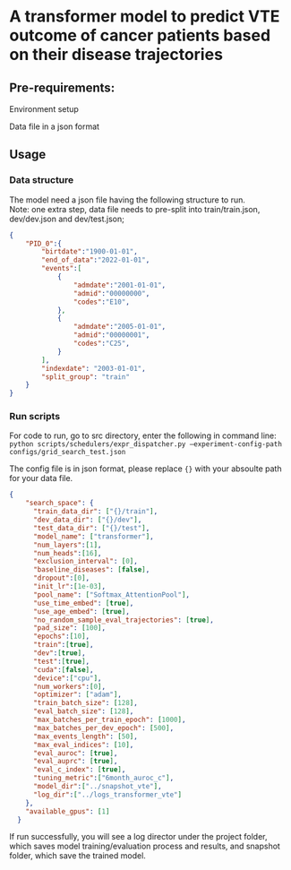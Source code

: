 # A transformer model to predict VTE outcome of cancer patients based on their disease trajectories

## Pre-requirements: 
Environment setup 

Data file in a json format

## Usage
### Data structure
The model need a json file having the following structure to run.  
Note: one extra step, data file needs to pre-split into train/train.json, dev/dev.json and dev/test.json; 

```json
{
    "PID_0":{
        "birtdate":"1900-01-01",
        "end_of_data":"2022-01-01",
        "events":[
            {
                "admdate":"2001-01-01",
                "admid":"00000000",
                "codes":"E10",
            },
            {
                "admdate":"2005-01-01",
                "admid":"00000001",
                "codes":"C25",
            }
        ],
        "indexdate": "2003-01-01",
        "split_group": "train"
    }
}
```
### Run scripts
For code to run, go to src directory, enter the following in command line:   
```python scripts/schedulers/expr_dispatcher.py –experiment-config-path configs/grid_search_test.json```

The config file is in json format, please replace ```{}``` with your absoulte path for your data file.
```json
{
    "search_space": {
      "train_data_dir": ["{}/train"],
      "dev_data_dir": ["{}/dev"],
      "test_data_dir": ["{}/test"],
      "model_name": ["transformer"],
      "num_layers":[1],
      "num_heads":[16],
      "exclusion_interval": [0],
      "baseline_diseases": [false],
      "dropout":[0],
      "init_lr":[1e-03],
      "pool_name": ["Softmax_AttentionPool"],
      "use_time_embed": [true],
      "use_age_embed": [true],
      "no_random_sample_eval_trajectories": [true],
      "pad_size": [100],
      "epochs":[10],
      "train":[true],
      "dev":[true],
      "test":[true],
      "cuda":[false],
      "device":["cpu"],
      "num_workers":[0],
      "optimizer": ["adam"],
      "train_batch_size": [128],
      "eval_batch_size": [128],
      "max_batches_per_train_epoch": [1000],
      "max_batches_per_dev_epoch": [500],
      "max_events_length": [50],
      "max_eval_indices": [10],
      "eval_auroc": [true],
      "eval_auprc": [true],
      "eval_c_index": [true],
      "tuning_metric":["6month_auroc_c"],
      "model_dir":["../snapshot_vte"],
      "log_dir":["../logs_transformer_vte"]
    },
    "available_gpus": [1]
  }
```

If run successfully, you will see a log director under the project folder, which saves model training/evaluation process and results, and snapshot folder, which save the trained model.









